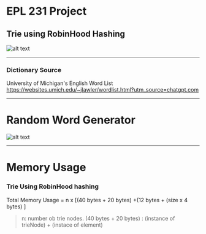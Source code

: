 # EPL 231 Project 

## Trie using RobinHood Hashing
![alt text](https://github.com/AntoniosKalattas/epl231/blob/main/img/AntoniosKalattasV2.drawio_page-0001.jpg)
***

### Dictionary Source
University of Michigan's English Word List
https://websites.umich.edu/~jlawler/wordlist.html?utm_source=chatgpt.com
***

# Random Word Generator 
![alt text](https://github.com/AntoniosKalattas/epl231/blob/main/img/Histogram_%20length%20of%20each%20word-2.png)

***

# Memory Usage

### Trie Using RobinHood hashing

Total Memory Usage =  n x [(40 bytes + 20 bytes) +(12 bytes + (size x 4 bytes) ]
> n: number ob trie nodes.
> (40 bytes + 20 bytes) : (instance of trieNode) + (instace  of element)


